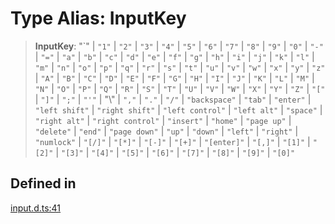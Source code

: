 # Type Alias: InputKey

> **InputKey**: "\`" \| `"1"` \| `"2"` \| `"3"` \| `"4"` \| `"5"` \| `"6"` \| `"7"` \| `"8"` \| `"9"` \| `"0"` \| `"-"` \| `"="` \| `"a"` \| `"b"` \| `"c"` \| `"d"` \| `"e"` \| `"f"` \| `"g"` \| `"h"` \| `"i"` \| `"j"` \| `"k"` \| `"l"` \| `"m"` \| `"n"` \| `"o"` \| `"p"` \| `"q"` \| `"r"` \| `"s"` \| `"t"` \| `"u"` \| `"v"` \| `"w"` \| `"x"` \| `"y"` \| `"z"` \| `"A"` \| `"B"` \| `"C"` \| `"D"` \| `"E"` \| `"F"` \| `"G"` \| `"H"` \| `"I"` \| `"J"` \| `"K"` \| `"L"` \| `"M"` \| `"N"` \| `"O"` \| `"P"` \| `"Q"` \| `"R"` \| `"S"` \| `"T"` \| `"U"` \| `"V"` \| `"W"` \| `"X"` \| `"Y"` \| `"Z"` \| `"["` \| `"]"` \| `";"` \| `"'"` \| "\\" \| `","` \| `"."` \| `"/"` \| `"backspace"` \| `"tab"` \| `"enter"` \| `"left shift"` \| `"right shift"` \| `"left control"` \| `"left alt"` \| `"space"` \| `"right alt"` \| `"right control"` \| `"insert"` \| `"home"` \| `"page up"` \| `"delete"` \| `"end"` \| `"page down"` \| `"up"` \| `"down"` \| `"left"` \| `"right"` \| `"numlock"` \| `"[/]"` \| `"[*]"` \| `"[-]"` \| `"[+]"` \| `"[enter]"` \| `"[,]"` \| `"[1]"` \| `"[2]"` \| `"[3]"` \| `"[4]"` \| `"[5]"` \| `"[6]"` \| `"[7]"` \| `"[8]"` \| `"[9]"` \| `"[0]"`

## Defined in

[input.d.ts:41](https://github.com/trailtypes/trailtypes/blob/d937f1d958c278d7992fcdc0bff4efed599850d4/types/input.d.ts#L41)
